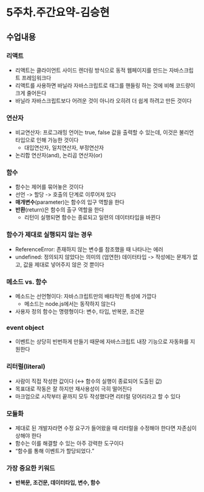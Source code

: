 # 5주차.주간요약-김승현

## 수업내용

### 리액트

- 리액트는 클라이언트 사이드 렌더링 방식으로 동적 웹페이지를 만드는 자바스크립트 프레임워크다
- 리액트를 사용하면 바닐라 자바스크립트로 태그를 핸들링 하는 것에 비해 코드량이 크게 줄어든다
- 바닐라 자바스크립트보다 어려운 것이 아니라 오히려 더 쉽게 하려고 만든 것이다

### 연산자

- 비교연산자: 프로그래밍 언어는 true, false 값을 출력할 수 있는데, 이것은 불리언 타입으로 인해 가능한 것이다
    - 대입연산자, 일치연산자, 부정연산자
- 논리합 연산자(and), 논리곱 연산자(or)

### 함수

- 함수는 제어를 묶어놓은 것이다
- 선언 -> 할당 -> 호출의 단계로 이루어져 있다
- **매개변수**(parameter)는 함수의 입구 역할을 한다
- **반환**(return)은 함수의 출구 역할을 한다
    - 리턴이 실행되면 함수는 종료되고 일련의 데이터타입을 바뀐다

### 함수가 제대로 실행되지 않는 경우

- ReferenceError: 존재하지 않는 변수를 참조했을 때 나타나는 에러
- undefined: 정의되지 않았다는 의미의 (엄연한) 데이터타입 -> 작성에는 문제가 없고, 값을 제대로 넣어주지 않은 것 뿐이다

### 메소드 vs. 함수

- 메소드는 선언형이다: 자바스크립트만의 배타적인 특성에 가깝다
    - 메소드는 node.js에서는 동작하지 않는다
- 사용자 정의 함수는 명령형이다: 변수, 타입, 반복문, 조건문

### event object

- 이벤트는 상당히 빈번하게 만들기 때문에 자바스크립트 내장 기능으로 자동화를 지원한다

### **리터럴**(literal)

- 사람이 직접 작성한 값이다 (↔ 함수의 실행이 종료되어 도출된 값)
- 목표대로 작동은 잘 하지만 재사용성이 극히 떨어진다
- 마크업으로 시작부터 끝까지 모두 작성했다면 리터럴 덩어리라고 할 수 있다

### 모듈화

- 제대로 된 개발자라면 수정 요구가 들어왔을 때 리터럴을 수정해야 한다면 자존심이 상해야 한다
- 함수는 이를 해결할 수 있는 아주 강력한 도구이다
- “함수를 통해 이벤트가 할당되었다.”

### 가장 중요한 키워드

- **반복문, 조건문, 데이터타입, 변수, 함수**